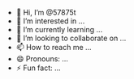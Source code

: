 - 👋 Hi, I’m @57875t
- 👀 I’m interested in ...
- 🌱 I’m currently learning ...
- 💞️ I’m looking to collaborate on ...
- 📫 How to reach me ...
- 😄 Pronouns: ...
- ⚡ Fun fact: ...

<!---
57875t/57875t is a ✨ special ✨ repository because its `README.md` (this file) appears on your GitHub profile.
You can click the Preview link to take a look at your changes.
--->
